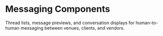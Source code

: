 # Messaging Components

Thread lists, message previews, and conversation displays for human-to-human messaging between venues, clients, and vendors.
